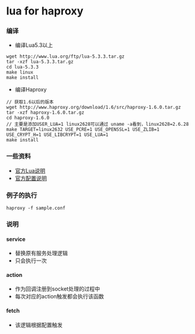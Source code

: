 # lua for haproxy
### 编译
* 编译Lua5.3以上

```
wget http://www.lua.org/ftp/lua-5.3.3.tar.gz
tar -xzf lua-5.3.3.tar.gz
cd lua-5.3.3 
make linux
make install
```

* 编译Haproxy

```
// 获取1.6以后的版本
wget http://www.haproxy.org/download/1.6/src/haproxy-1.6.0.tar.gz
tar -xzf haproxy-1.6.0.tar.gz
cd haproxy-1.6.0
// 主要是添加USER_LUA=1 linux2628可以通过 uname -a看到，linux2628=2.6.28
make TARGET=linux2632 USE_PCRE=1 USE_OPENSSL=1 USE_ZLIB=1 USE_CRYPT_H=1 USE_LIBCRYPT=1 USE_LUA=1
make install
```

### 一些资料
* [官方Lua说明](http://www.arpalert.org/src/haproxy-lua-api/1.8dev/index.html#http-class)
* [官方配置说明](http://cbonte.github.io/haproxy-dconv/1.7/configuration.html#7.3.6)

### 例子的执行
```
haproxy -f sample.conf
```
### 说明
#### service
 
 * 替换原有服务处理逻辑
 * 只会执行一次
 
#### action

 * 作为回调注册到socket处理的过程中
 * 每次对应的action触发都会执行该函数
 
#### fetch

 * 该逻辑根据配置触发

